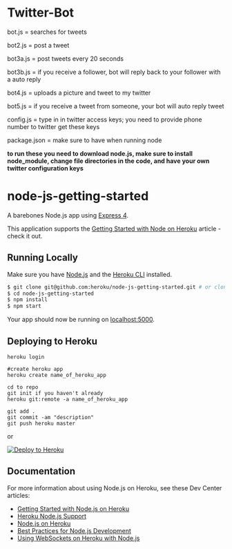 
# Twitter-Bot

bot.js = searches for tweets

bot2.js = post a tweet

bot3a.js = post tweets every 20 seconds

bot3b.js = if you receive a follower, bot will reply back to your follower with a auto reply

bot4.js = uploads a picture and tweet to my twitter

bot5.js = if you receive a tweet from someone, your bot will auto reply tweet 

config.js = type in in twitter access keys; you need to provide phone number to twitter get these keys

package.json = make sure to have when running node

**to run these you need to download node.js, make sure to install node_module, change file directories in the code, and have your own twitter configuration keys**

# node-js-getting-started

A barebones Node.js app using [Express 4](http://expressjs.com/).

This application supports the [Getting Started with Node on Heroku](https://devcenter.heroku.com/articles/getting-started-with-nodejs) article - check it out.

## Running Locally

Make sure you have [Node.js](http://nodejs.org/) and the [Heroku CLI](https://cli.heroku.com/) installed.

```sh
$ git clone git@github.com:heroku/node-js-getting-started.git # or clone your own fork
$ cd node-js-getting-started
$ npm install
$ npm start
```

Your app should now be running on [localhost:5000](http://localhost:5000/).

## Deploying to Heroku

```
heroku login

#create heroku app
heroku create name_of_heroku_app

cd to repo
git init if you haven't already
heroku git:remote -a name_of_heroku_app

git add . 
git commit -am "description"
git push heroku master
```
or

[![Deploy to Heroku](https://www.herokucdn.com/deploy/button.png)](https://heroku.com/deploy)

## Documentation

For more information about using Node.js on Heroku, see these Dev Center articles:

- [Getting Started with Node.js on Heroku](https://devcenter.heroku.com/articles/getting-started-with-nodejs)
- [Heroku Node.js Support](https://devcenter.heroku.com/articles/nodejs-support)
- [Node.js on Heroku](https://devcenter.heroku.com/categories/nodejs)
- [Best Practices for Node.js Development](https://devcenter.heroku.com/articles/node-best-practices)
- [Using WebSockets on Heroku with Node.js](https://devcenter.heroku.com/articles/node-websockets)

